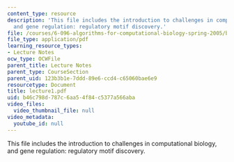 ```yaml
---
content_type: resource
description: 'This file includes the introduction to challenges in computational biology,
  and gene regulation: regulatory motif discovery.'
file: /courses/6-096-algorithms-for-computational-biology-spring-2005/b46c798d787c6aa54f84c5377a566aba_lecture1.pdf
file_type: application/pdf
learning_resource_types:
- Lecture Notes
ocw_type: OCWFile
parent_title: Lecture Notes
parent_type: CourseSection
parent_uid: 123b3b1e-7ddd-89e6-ccd4-c65060bae6e9
resourcetype: Document
title: lecture1.pdf
uid: b46c798d-787c-6aa5-4f84-c5377a566aba
video_files:
  video_thumbnail_file: null
video_metadata:
  youtube_id: null
---
```

This file includes the introduction to challenges in computational biology, and gene regulation: regulatory motif discovery.

